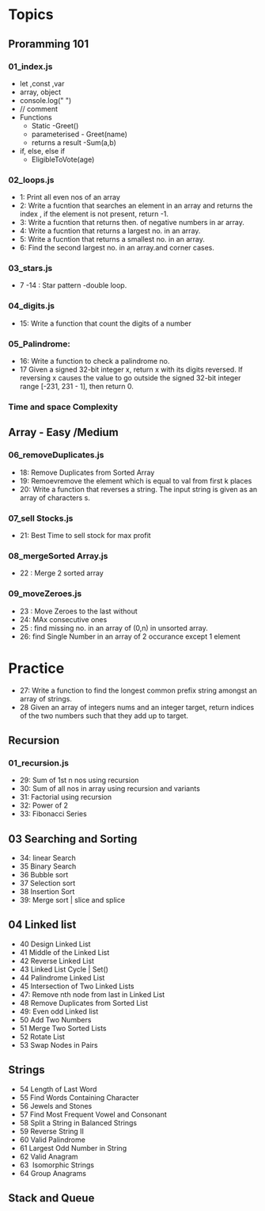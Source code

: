 # Topics

## Proramming 101

### 01_index.js
-   let ,const ,var
-   array, object
-   console.log(" ")
-   // comment
-   Functions
    - Static -Greet()
    - parameterised - Greet(name)
    - returns a result -Sum(a,b)
-   if, else, else if
    - EligibleToVote(age)

### 02_loops.js
-   1: Print all even nos of an array
-   2: Write a fucntion that searches  an element in an array and returns the index , if the element is not present, return -1.
-   3: Write a fucntion that returns then. of negative numbers in ar array.
-   4: Write a fucntion that returns a largest no. in an array.
-   5: Write a fucntion that returns a smallest no. in an array.
-   6: Find the second largest no. in an array.and corner cases.

### 03_stars.js
-   7 -14 : Star pattern -double loop.

### 04_digits.js
-   15: Write a function that count the digits of a number


### 05_Palindrome: 
-   16: Write a function to check a palindrome no. 
-   17 Given a signed 32-bit integer x, return x with its digits reversed. If reversing x causes the value to go outside the signed 32-bit integer range [-231, 231 -   1], then return 0.

### Time and space Complexity

## Array - Easy /Medium

### 06_removeDuplicates.js
-  18: Remove Duplicates from Sorted Array
-  19: Remoevremove the element which is equal to val from first k places
-  20: Write a function that reverses a string. The input string is given as an array of characters s.

### 07_sell Stocks.js
-  21: Best Time to sell stock for max profit

### 08_mergeSorted Array.js
-  22 : Merge 2 sorted array

### 09_moveZeroes.js
-  23 : Move Zeroes to the last without
-  24: MAx consecutive ones
-  25 : find missing no. in an array of (0,n) in unsorted array.
-  26: find Single Number in an array of 2 occurance except 1 element

# Practice
- 27: Write a function to find the longest common prefix string amongst an array of strings.
- 28 Given an array of integers nums and an integer target, return indices of the two numbers such that they add up to target.

## Recursion

### 01_recursion.js 
- 29: Sum of 1st n nos using recursion
- 30: Sum of all nos in array using recursion and variants
- 31: Factorial using recursion
- 32: Power of 2
- 33: Fibonacci Series 

## 03 Searching and Sorting
-   34: linear Search
-   35	Binary Search
-   36	Bubble sort
-   37	Selection sort
-   38	Insertion Sort
-   39: Merge sort | slice and splice

## 04 Linked list
-   40	Design Linked List
-   41	Middle of the Linked List
-   42	Reverse Linked List
-   43	Linked List Cycle | Set() 
-   44	Palindrome Linked List
-   45  Intersection of Two Linked Lists
-   47: Remove nth node from last in Linked List
-   48 Remove Duplicates from Sorted List
-   49: Even odd Linked list
-   50	Add Two Numbers
-   51	Merge Two Sorted Lists
-   52	Rotate List
-   53	Swap Nodes in Pairs

## Strings

-   54	Length of Last Word
-   55	Find Words Containing Character
-   56	Jewels and Stones
-   57  Find Most Frequent Vowel and Consonant
-   58	Split a String in Balanced Strings
-   59	Reverse String II
-   60	Valid Palindrome
-   61	Largest Odd Number in String
-   62	Valid Anagram
-   63	 Isomorphic Strings
-   64	Group Anagrams

## Stack and Queue







